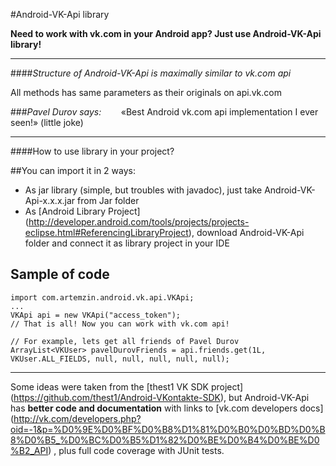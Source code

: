 #Android-VK-Api library

**Need to work with vk.com in your Android app? Just use Android-VK-Api library!**

-----
####*Structure of Android-VK-Api is maximally similar to vk.com api*

All methods has same parameters as their originals on api.vk.com

###*Pavel Durov says:* 
&nbsp;&nbsp;&nbsp;&nbsp;&nbsp;&nbsp; «Best Android vk.com api implementation I ever seen!» (little joke)

-----


####How to use library in your project?

##You can import it in 2 ways:
* As jar library (simple, but troubles with javadoc), just take Android-VK-Api-x.x.x.jar from Jar folder
* As [Android Library Project] (http://developer.android.com/tools/projects/projects-eclipse.html#ReferencingLibraryProject),
  download Android-VK-Api folder and connect it as library project in your IDE

## Sample of code
    import com.artemzin.android.vk.api.VKApi;
    ...
    VKApi api = new VKApi("access_token");
    // That is all! Now you can work with vk.com api!
    
    // For example, lets get all friends of Pavel Durov
    ArrayList<VKUser> pavelDurovFriends = api.friends.get(1L, VKUser.ALL_FIELDS, null, null, null, null, null);
    
    
------
Some ideas were taken from the [thest1 VK SDK project] (https://github.com/thest1/Android-VKontakte-SDK), 
but Android-VK-Api has **better code and documentation** with links to [vk.com developers docs] (http://vk.com/developers.php?oid=-1&p=%D0%9E%D0%BF%D0%B8%D1%81%D0%B0%D0%BD%D0%B8%D0%B5_%D0%BC%D0%B5%D1%82%D0%BE%D0%B4%D0%BE%D0%B2_API)
, plus full code coverage with JUnit tests.

